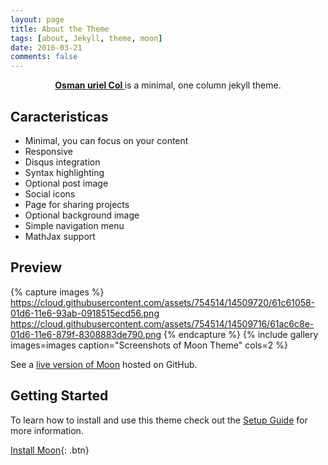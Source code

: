 ```yaml
---
layout: page
title: About the Theme
tags: [about, Jekyll, theme, moon]
date: 2016-03-21
comments: false
---
```

    
<center><a href="https://github.com/hadoGO/urielosman"><b>Osman uriel Col </b></a> is a minimal, one column jekyll theme.</center>

## Caracteristicas
* Minimal, you can focus on your content
* Responsive
* Disqus integration
* Syntax highlighting
* Optional post image
* Social icons
* Page for sharing projects
* Optional background image
* Simple navigation menu
* MathJax support

## Preview

{% capture images %}
    https://cloud.githubusercontent.com/assets/754514/14509720/61c61058-01d6-11e6-93ab-0918515ecd56.png
    https://cloud.githubusercontent.com/assets/754514/14509716/61ac6c8e-01d6-11e6-879f-8308883de790.png
{% endcapture %}
{% include gallery images=images caption="Screenshots of Moon Theme" cols=2 %}

See a [live version of Moon](https://github.com/hadoGO/urielosman) hosted on GitHub.

## Getting Started

To learn how to install and use this theme check out the [Setup Guide](https://hadogo.github.io/urielosman/) for more information.
      
[Install Moon](https://hadogo.github.io/urielosman/){: .btn}
